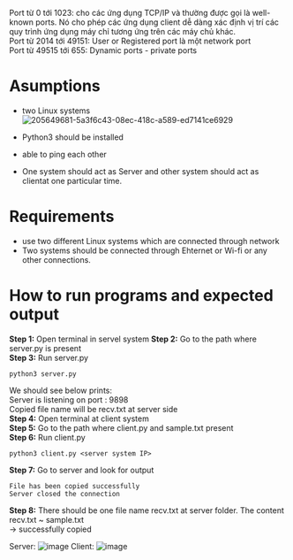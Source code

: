 Port từ 0 tới 1023: cho các ứng dụng TCP/IP và thường được gọi là well-known ports. Nó cho phép các ứng dụng client dễ dàng xác định vị trí các quy trình ứng dụng máy chỉ tương ứng trên các máy chủ khác.  
Port từ 2014 tới 49151: User or Registered port là một network port  
Port từ 49515 tới 655: Dynamic ports - private ports   

# Asumptions
- two Linux systems![205649681-5a3f6c43-08ec-418c-a589-ed7141ce6929](https://user-images.githubusercontent.com/101868484/205697557-b13f1a72-1c18-4774-be0c-33d72e105a47.png)

- Python3 should be installed
- able to ping each other 
- One system should act as Server and other system should act as clientat one particular time.
# Requirements
- use two different Linux systems which are connected through network
- Two systems should be connected through Ehternet or Wi-fi or any other connections.
# How to run programs and expected output
**Step 1:** Open terminal in servel system
**Step 2:** Go to the path where server.py is present  
**Step 3:** Run server.py    
```
python3 server.py
```
We should see below prints:  
Server is listening on port : 9898  
Copied file name will be recv.txt at server side  
**Step 4:** Open terminal at client system  
**Step 5:** Go to the path where client.py and sample.txt present  
**Step 6:** Run client.py   
```  
python3 client.py <server system IP>
```
**Step 7:** Go to server and look for output  
```
File has been copied successfully
Server closed the connection
```
**Step 8:** There should be one file name recv.txt at server folder. The content recv.txt ~ sample.txt   
-> successfully copied  

Server:
![image](https://user-images.githubusercontent.com/101868484/205697625-3553933f-9657-4c9d-b322-8f820d15f473.png)
Client: 
![image](https://user-images.githubusercontent.com/101868484/205697802-7c5ee419-0b5c-4fe9-96c0-050179a731f1.png)






